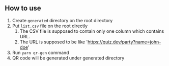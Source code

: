 ## How to use
1. Create `generated` directory on the root directory
2. Put `list.csv` file on the root directly
   1. The CSV file is supposed to contain only one column which contains URL.
   2. The URL is supposed to be like 'https://quiz.dev/party?name=john-doe'
3. Run `yarn qr-gen` command
4. QR code will be generated under generated directory